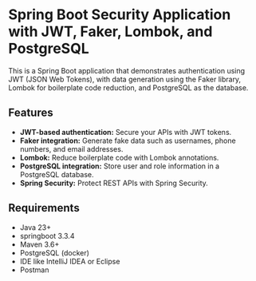 # Spring Boot Security Application with JWT, Faker, Lombok, and PostgreSQL

This is a Spring Boot application that demonstrates authentication using JWT (JSON Web Tokens), with
data generation using the Faker library, Lombok for boilerplate code reduction, and PostgreSQL as
the database.

## Features

- **JWT-based authentication:** Secure your APIs with JWT tokens.
- **Faker integration:** Generate fake data such as usernames, phone numbers, and email addresses.
- **Lombok:** Reduce boilerplate code with Lombok annotations.
- **PostgreSQL integration:** Store user and role information in a PostgreSQL database.
- **Spring Security:** Protect REST APIs with Spring Security.

## Requirements

- Java 23+
- springboot 3.3.4
- Maven 3.6+
- PostgreSQL (docker)
- IDE like IntelliJ IDEA or Eclipse
- Postman 


